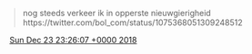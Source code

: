 > nog steeds verkeer ik in opperste nieuwgierigheid https://twitter\.com/bol\_com/status/1075368051309248512

<img src="../../media/tweet.ico" width="12" /> [Sun Dec 23 23:26:07 +0000 2018](https://twitter.com/DromerDenker/status/1076982314649948163)